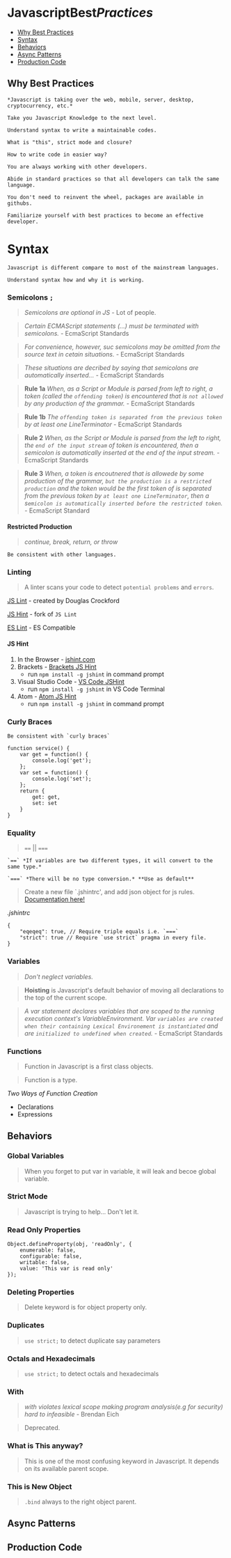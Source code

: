 # Javascript**Best***Practices*

- [Why Best Practices](#why-best-practices)
- [Syntax](#syntax)
- [Behaviors](#behaviors)
- [Async Patterns](#async-patterns)
- [Production Code](#production-code)

## Why Best Practices
    *Javascript is taking over the web, mobile, server, desktop, cryptocurrency, etc.*

    Take you Javascript Knowledge to the next level.

    Understand syntax to write a maintainable codes.

    What is "this", strict mode and closure?

    How to write code in easier way?

    You are always working with other developers.

    Abide in standard practices so that all developers can talk the same language.

    You don't need to reinvent the wheel, packages are available in githubs.

    Familiarize yourself with best practices to become an effective developer.

# Syntax
    Javascript is different compare to most of the mainstream languages.

    Understand syntax how and why it is working.

### Semicolons `;`

> *Semicolons are optional in JS* - Lot of people.

> *Certain ECMAScript statements (...) must be terminated with semicolons.* - EcmaScript Standards

> *For convenience, however, suc semicolons may be omitted from the source text in cetain situations.* - EcmaScript Standards

> *These situations are decribed by saying that semicolons are automatically inserted...* - EcmaScript Standards

> **Rule 1a** *When, as a Script or Module is parsed from left to right, a token (called the `offending token`) is encountered that is `not allowed` by any production of the grammar.* - EcmaScript Standards

> **Rule 1b** *The `offending token is separated from the previous token` by at least one LineTerminator* - EcmaScript Standards

> **Rule 2** *When, as the Script or Module is parsed from the left to right, the `end of the input stream` of token is encountered, then a semicolon is automatically inserted at the end of the input stream.* - EcmaScript Standards

> **Rule 3** *When, a token is encoutnered that is allowede by some production of the grammar, `but the production is a restricted production` and the token would be the first token of is separated from the previous token by `at least one LineTerminator`, then a s`emicolon is automatically inserted before the restricted token`.* - EcmaScript Standard

#### Restricted Production
> *continue, break, return, or throw*

    Be consistent with other languages.

### Linting
> A linter scans your code to detect `potential problems` and  `errors`.

[JS Lint](http://www.jslint.com/) - created by Douglas Crockford

[JS Hint](http://jshint.com/) - fork of `JS Lint`

[ES Lint](https://eslint.org/) - ES Compatible

#### JS Hint
1. In the Browser - [jshint.com](http://jshint.com/)
2. Brackets - [Brackets JS Hint](https://github.com/cfjedimaster/brackets-jshint)
    - run `npm install -g jshint` in command prompt
3. Visual Studio Code - [VS Code JSHint](https://marketplace.visualstudio.com/items?itemName=dbaeumer.jshint)
    - run `npm install -g jshint` in VS Code Terminal
4. Atom - [Atom JS Hint](https://atom.io/packages/atom-jshint)
    - run `npm install -g jshint` in command prompt

### Curly Braces
    Be consistent with `curly braces`
```
function service() {
    var get = function() {
        console.log('get');
    };
    var set = function() {
        console.log('set');
    };
    return {
        get: get,
        set: set
    }
}
```

### Equality
> `==` || `===`

    `==` *If variables are two different types, it will convert to the same type.*

    `===` *There will be no type conversion.* **Use as default**

> Create a new file `.jshintrc', and add json object for js rules. [Documentation here!](https://gist.github.com/danbruegge/3424112)

*.jshintrc*
```
{
    "eqeqeq": true, // Require triple equals i.e. `===`
    "strict": true // Require `use strict` pragma in every file.
}
```
    

### Variables
> *Don't neglect variables.*

> **Hoisting** is Javascript's default behavior of moving all declarations to the top of the current scope.

> *A var statement declares variables that are scoped to the running execution context's VariableEnvironment. Var `variables are created when their containing Lexical Environement is instantiated` and are `initialized to undefined when created`.* - EcmaScript Standards


### Functions
> Function in Javascript is a first class objects.

> Function is a type.

*Two Ways of Function Creation*
- Declarations
- Expressions

## Behaviors
### Global Variables
> When you forget to put var in variable, it will leak and becoe global variable.
### Strict Mode
> Javascript is trying to help... Don't let it.
### Read Only Properties
```
Object.defineProperty(obj, 'readOnly', {
    enumerable: false,
    configurable: false,
    writable: false,
    value: 'This var is read only'
});
```
### Deleting Properties

> Delete keyword is for object property only.

### Duplicates

> `use strict;` to detect duplicate say parameters

### Octals and Hexadecimals

> `use strict;` to detect octals and hexadecimals

### With

>  *with violates lexical scope making program analysis(e.g for security) hard to infeasible* - Brendan Eich

> Deprecated.


### What is This anyway?

> This is one of the most confusing keyword in Javascript. It depends on its available parent scope.

### This is New Object

> `.bind` always to the right object parent.

## Async Patterns
## Production Code